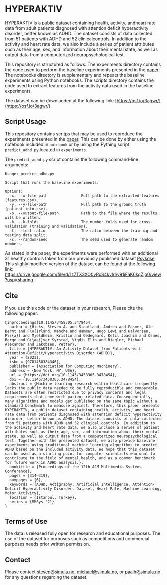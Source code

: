 # HYPERAKTIV

HYPERAKTIV is a public dataset containing health, activity, andheart rate data from adult patients diagnosed with attention deficit hyperactivity disorder, better known as ADHD. The dataset consists of data collected from 51 patients with ADHD and 52 clinicalcontrols. In addition to the activity and heart rate data, we also include a series of patient attributes such as their age, sex, and information about their mental state, as well as output data from a computerized neuropsychological test.

This repository is structured as follows. The experiments directory contains the code used to perform the baseline experiments presented in the [paper](https://dl.acm.org/doi/10.1145/3458305.3478454). The notebooks directory is supplementary and repeats the baseline experiments using Python notebooks. The scripts directory contains the code used to extract features from the activity data used in the baseline experiments.

The dataset can be downlaoded at the following link: [https://osf.io/3agwr/](https://osf.io/3agwr/)

## Script Usage
This repository contains scritps that may be used to reproduce the experiments presented in the [paper](https://dl.acm.org/doi/10.1145/3458305.3478454). This can be done by either using the notebook included in `notebook` or by using the Pything script `predict_adhd.py` located in `experiments`.

The `predict_adhd.py` script contains the following command-line arguments: 

```
Usage: predict_adhd.py

Script that runs the baseline experiments.

Options:
  -x, --x-file-path               Full path to the extracted features (features.csv).
  -y, --y-file-path               Full path to the ground truth (patient_info.csv).
  -o, --output-file-path          Path to the file where the results will be written.
  -k, --k-folds                   The number folds used for cross-validation (training and validation).
  -t, --test-ratio                The ratio between the trainnig and testing data split.
  -s, --random-seed               The seed used to generate random numbers.
```

<!-- ## Cite
If you use this dataset in your research, Please cite the following paper: -->

As stated in the paper, the experiments were performed with an additional 31 healthy controls taken from our previously published dataset [Psykose](https://datasets.simula.no/psykose/). This slighly modified version of the dataset can be found at the following link: https://drive.google.com/file/d/1z7TX3XO0yRcS4kylrhy91jFaK6kqZjq0/view?usp=sharing

## Cite
If you use this code or the dataset in your research, Please cite the following paper:
```
@inproceedings{10.1145/3458305.3478454,
  author = {Hicks, Steven A. and Stautland, Andrea and Fasmer, Ole Bernt and F\o{}rland, Wenche and Hammer, Hugo Lewi and Halvorsen, P\r{a}l and Mjeldheim, Kristin and Oedegaard, Ketil Joachim and Osnes, Berge and Gi\ae{}ver Syrstad, Vigdis Elin and Riegler, Michael Alexander and Jakobsen, Petter},
  title = {HYPERAKTIV: An Activity Dataset from Patients with Attention-Deficit/Hyperactivity Disorder (ADHD)},
  year = {2021},
  isbn = {9781450384346},
  publisher = {Association for Computing Machinery},
  address = {New York, NY, USA},
  url = {https://doi.org/10.1145/3458305.3478454},
  doi = {10.1145/3458305.3478454},
  abstract = {Machine learning research within healthcare frequently lacks the public data needed to be fully reproducible and comparable. Datasets are often restricted due to privacy concerns and legal requirements that come with patient-related data. Consequentially, many algorithms and models get published on the same topic without a standard benchmark to measure against. Therefore, this paper presents HYPERAKTIV, a public dataset containing health, activity, and heart rate data from patients diagnosed with attention deficit hyperactivity disorder, better known as ADHD. The dataset consists of data collected from 51 patients with ADHD and 52 clinical controls. In addition to the activity and heart rate data, we also include a series of patient attributes such as their age, sex, and information about their mental state, as well as output data from a computerized neuropsychological test. Together with the presented dataset, we also provide baseline experiments using traditional machine learning algorithms to predict ADHD based on the included activity data. We hope that this dataset can be used as a starting point for computer scientists who want to contribute to the field of mental health, and as a common benchmark for future work in ADHD analysis.},
  booktitle = {Proceedings of the 12th ACM Multimedia Systems Conference},
  pages = {314–319},
  numpages = {6},
  keywords = {ADHD, Actigraphy, Artificial Intelligence, Attention-Deficit Hyperactivity Disorder, Dataset, Heart Rate, Machine Learning, Motor Activity},
  location = {Istanbul, Turkey},
  series = {MMSys '21}
}
```

## Terms of Use
The data is released fully open for research and educational purposes. The use of the dataset for purposes such as competitions and commercial purposes needs prior written permission.
<!-- In all documents and papers that use or refer to the dataset or report experimental results based on HYPERAKTIV, a reference to the related article needs to be added: XXX. -->

## Contact
Please contact steven@simula.no, michael@simula.no, or paalh@simula.no for any questions regarding the dataset.

